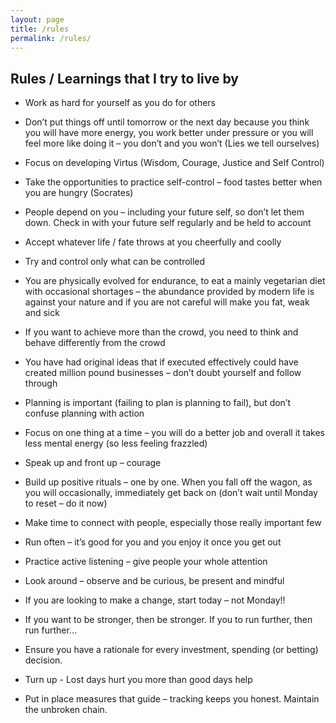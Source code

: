 ```yaml
---
layout: page
title: /rules
permalink: /rules/
---
```


## Rules / Learnings that I try to live by


* Work as hard for yourself as you do for others

* Don’t put things off until tomorrow or the next day because you think you will have more energy, you work better under pressure or you will feel more like doing it – you don’t and you won’t (Lies we tell ourselves)

* Focus on developing Virtus (Wisdom, Courage, Justice and Self Control) 

* Take the opportunities to practice self-control – food tastes better when you are hungry (Socrates)

* People depend on you – including your future self, so don’t let them down. Check in with your future self regularly and be held to account

* Accept whatever life / fate throws at you cheerfully and coolly

* Try and control only what can be controlled

* You are physically evolved for endurance, to eat a mainly vegetarian diet with occasional shortages – the abundance provided by modern life is against your nature and if you are not careful will make you fat, weak and sick

* If you want to achieve more than the crowd, you need to think and behave differently from the crowd

* You have had original ideas that if executed effectively could have created million pound businesses – don’t doubt yourself and follow through

* Planning is important (failing to plan is planning to fail), but don’t confuse planning with action

* Focus on one thing at a time – you will do a better job and overall it takes less mental energy (so less feeling frazzled)

* Speak up and front up – courage

* Build up positive rituals – one by one. When you fall off the wagon, as you will occasionally, immediately get back on (don’t wait until Monday to reset – do it now)

* Make time to connect with people, especially those really important few

* Run often – it’s good for you and you enjoy it once you get out

* Practice active listening – give people your whole attention

* Look around – observe and be curious, be present and mindful

* If you are looking to make a change, start today – not Monday!! 

* If you want to be stronger, then be stronger. If you to run further, then run further…

* Ensure you have a rationale for every investment, spending (or betting) decision.

* Turn up - Lost days hurt you more than good days help

* Put in place measures that guide – tracking keeps you honest. Maintain the unbroken chain.